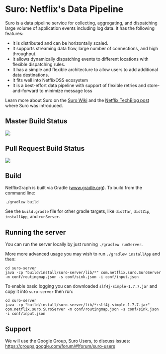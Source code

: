 # Suro: Netflix's Data Pipeline

Suro is a data pipeline service for collecting, aggregating, and dispatching large volume of application events including log data. It has the following features:

- It is distributed and can be horizontally scaled.
- It supports streaming data flow, large number of connections, and high throughput.
- It allows dynamically dispatching events to different locations with flexible dispatching rules.
- It has a simple and flexible architecture to allow users to add additional data destinations.
- It fits well into NetflixOSS ecosystem
- It is a best-effort data pipeline with support of flexible retries and store-and-forward to minimize message loss

Learn more about Suro on the <a href="https://github.com/Netflix/suro/wiki">Suro Wiki</a> and the <a href="http://techblog.netflix.com/2013/12/announcing-suro-backbone-of-netflixs.html">Netflix TechBlog post</a> where Suro was introduced.

## Master Build Status

<a href='https://netflixoss.ci.cloudbees.com/job/suro-master/'><img src='https://netflixoss.ci.cloudbees.com/job/suro-master/badge/icon'></a>

## Pull Request Build Status

<a href='https://netflixoss.ci.cloudbees.com/job/suro-pull-requests/'><img src='https://netflixoss.ci.cloudbees.com/job/suro-pull-requests/badge/icon'></a></img></a></img></a>

Build
-----

NetflixGraph is built via Gradle (www.gradle.org). To build from the command line:

    ./gradlew build

See the `build.gradle` file for other gradle targets, like `distTar`, `distZip`, `installApp`, and `runServer`.

Running the server
------------------

You can run the server locally by just running `./gradlew runServer`.

More more advanced usage you may wish to run `./gradlew installApp` and then:

	cd suro-server
	java -cp "build/install/suro-server/lib/*" com.netflix.suro.SuroServer -m conf/routingmap.json -s conf/sink.json -i conf/input.json

To enable basic logging you can downloaded `slf4j-simple-1.7.7.jar` and copy it into `suro-server` then run:

	cd suro-server
	java -cp "build/install/suro-server/lib/*:slf4j-simple-1.7.7.jar" com.netflix.suro.SuroServer -m conf/routingmap.json -s conf/sink.json -i conf/input.json

Support
-----

We will use the Google Group, Suro Users, to discuss issues: https://groups.google.com/forum/#!forum/suro-users
